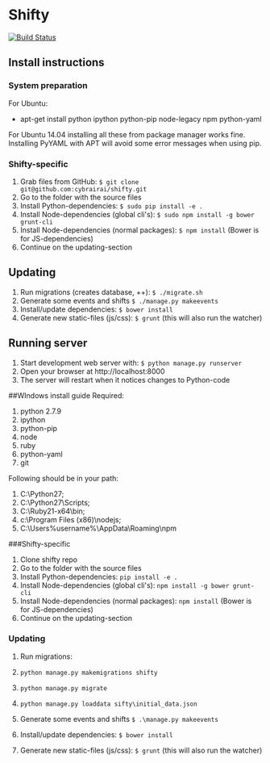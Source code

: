 # Shifty
[![Build Status](https://travis-ci.org/cybrairai/shifty.svg)](https://travis-ci.org/cybrairai/shifty)

## Install instructions

### System preparation
For Ubuntu:
* apt-get install python ipython python-pip node-legacy npm python-yaml

For Ubuntu 14.04 installing all these from package manager works fine. Installing PyYAML with APT will avoid some error messages when using pip.

### Shifty-specific
1. Grab files from GitHub: `$ git clone git@github.com:cybrairai/shifty.git`
2. Go to the folder with the source files
3. Install Python-dependencies: `$ sudo pip install -e .`
4. Install Node-dependencies (global cli's): `$ sudo npm install -g bower grunt-cli`
5. Install Node-dependencies (normal packages): `$ npm install` (Bower is for JS-dependencies)
6. Continue on the updating-section

## Updating
1. Run migrations (creates database, ++): `$ ./migrate.sh`
2. Generate some events and shifts `$ ./manage.py makeevents`
3. Install/update dependencies: `$ bower install`
4. Generate new static-files (js/css): `$ grunt` (this will also run the watcher)

## Running server
1. Start development web server with: `$ python manage.py runserver`
2. Open your browser at http://localhost:8000
3. The server will restart when it notices changes to Python-code


##WIndows install guide
 Required:
 1. python 2.7.9
 2. ipython
 3. python-pip
 4. node
 5. ruby
 6. python-yaml
 7. git

 
Following should be in your path: 
1. C:\Python27\;
2. C:\Python27\Scripts;
3. C:\Ruby21-x64\bin;
4. c:\Program Files (x86)\nodejs;
5. C:\Users\%username%\AppData\Roaming\npm

###Shifty-specific
1. Clone shifty repo
2. Go to the folder with the source files
3. Install Python-dependencies: `pip install -e .`
4. Install Node-dependencies (global cli's): `npm install -g bower grunt-cli`
5. Install Node-dependencies (normal packages): `npm install` (Bower is for JS-dependencies)
6. Continue on the updating-section

### Updating
1. Run migrations:
  
2. `python manage.py makemigrations shifty`

3. `python manage.py migrate`

4. `python manage.py loaddata sifty\initial_data.json`

6. Generate some events and shifts `$ .\manage.py makeevents`

7. Install/update dependencies: `$ bower install`

8. Generate new static-files (js/css): `$ grunt` (this will also run the watcher)